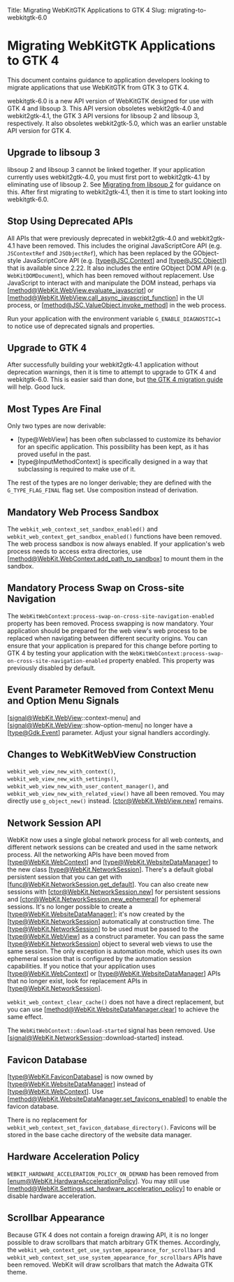 Title: Migrating WebKitGTK Applications to GTK 4
Slug: migrating-to-webkitgtk-6.0

# Migrating WebKitGTK Applications to GTK 4

This document contains guidance to application developers looking to migrate
applications that use WebKitGTK from GTK 3 to GTK 4.

webkitgtk-6.0 is a new API version of WebKitGTK designed for use with GTK 4 and
libsoup 3. This API version obsoletes webkit2gtk-4.0 and webkit2gtk-4.1, the
GTK 3 API versions for libsoup 2 and libsoup 3, respectively. It also obsoletes
webkit2gtk-5.0, which was an earlier unstable API version for GTK 4.

## Upgrade to libsoup 3

libsoup 2 and libsoup 3 cannot be linked together. If your application currently
uses webkit2gtk-4.0, you must first port to webkit2gtk-4.1 by eliminating use
of libsoup 2. See [Migrating from libsoup 2](https://libsoup.org/libsoup-3.0/migrating-from-libsoup-2.html)
for guidance on this. After first migrating to webkit2gtk-4.1, then it is
time to start looking into webkitgtk-6.0.

## Stop Using Deprecated APIs

All APIs that were previously deprecated in webkit2gtk-4.0 and webkit2gtk-4.1
have been removed. This includes the original JavaScriptCore API (e.g.
`JSContextRef` and `JSObjectRef`), which has been replaced by the GObject-style
JavaScriptCore API (e.g. [type@JSC.Context] and [type@JSC.Object]) that is
available since 2.22. It also includes the entire GObject DOM API (e.g.
`WebKitDOMDocument`), which has been removed without replacement. Use JavaScript
to interact with and manipulate the DOM instead, perhaps via
[method@WebKit.WebView.evaluate_javascript] or
[method@WebKit.WebView.call_async_javascript_function] in the UI process, or
[method@JSC.ValueObject.invoke_method] in the web process.

Run your application with the environment variable `G_ENABLE_DIAGNOSTIC=1` to
notice use of deprecated signals and properties.

## Upgrade to GTK 4

After successfully building your webkit2gtk-4.1 application without deprecation
warnings, then it is time to attempt to upgrade to GTK 4 and webkitgtk-6.0.
This is easier said than done, but [the GTK 4 migration guide](https://docs.gtk.org/gtk4/migrating-3to4.html)
will help. Good luck.

## Most Types Are Final

Only two types are now derivable:

- [type@WebView] has been often subclassed to customize its behavior for an
  specific application. This possibility has been kept, as it has proved
  useful in the past.
- [type@InputMethodContext] is specifically designed in a way that subclassing
  is required to make use of it.

The rest of the types are no longer derivable; they are defined with the
`G_TYPE_FLAG_FINAL` flag set. Use composition instead of derivation.

## Mandatory Web Process Sandbox

The `webkit_web_context_set_sandbox_enabled()` and `webkit_web_context_get_sandbox_enabled()`
functions have been removed. The web process sandbox is now always enabled. If
your application's web process needs to access extra directories, use
[method@WebKit.WebContext.add_path_to_sandbox] to mount them in the sandbox.

## Mandatory Process Swap on Cross-site Navigation

The `WebKitWebContext:process-swap-on-cross-site-navigation-enabled` property
has been removed. Process swapping is now mandatory. Your application should be
prepared for the web view's web process to be replaced when navigating between
different security origins. You can ensure that your application is prepared for
this change before porting to GTK 4 by testing your application with the
`WebKitWebContext:process-swap-on-cross-site-navigation-enabled` property
enabled. This property was previously disabled by default.

## Event Parameter Removed from Context Menu and Option Menu Signals

[signal@WebKit.WebView::context-menu] and [signal@WebKit.WebView::show-option-menu]
no longer have a [type@Gdk.Event] parameter. Adjust your signal handlers
accordingly.

## Changes to WebKitWebView Construction

`webkit_web_view_new_with_context()`, `webkit_web_view_new_with_settings()`,
`webkit_web_view_new_with_user_content_manager()`, and
`webkit_web_view_new_with_related_view()` have all been removed. You
may directly use `g_object_new()` instead. [ctor@WebKit.WebView.new] remains.

## Network Session API

WebKit now uses a single global network process for all web contexts, and different
network sessions can be created and used in the same network process. All the networking
APIs have been moved from [type@WebKit.WebContext] and [type@WebKit.WebsiteDataManager] to the new class
[type@WebKit.NetworkSession]. There's a default global persistent session that you can get with
[func@WebKit.NetworkSession.get_default]. You can also create new sessions with
[ctor@WebKit.NetworkSession.new] for persistent sessions and [ctor@WebKit.NetworkSession.new_ephemeral]
for ephemeral sessions. It's no longer possible to create a [type@WebKit.WebsiteDataManager]; it's now
created by the [type@WebKit.NetworkSession] automatically at construction time. The [type@WebKit.NetworkSession]
to be used must be passed to the [type@WebKit.WebView] as a construct parameter. You can pass the
same [type@WebKit.NetworkSession] object to several web views to use the same session. The only exception
is automation mode, which uses its own ephemeral session that is configured by the automation
session capabilities. If you notice that your application uses [type@WebKit.WebContext] or
[type@WebKit.WebsiteDataManager] APIs that no longer exist, look for replacement APIs
in [type@WebKit.NetworkSession].

`webkit_web_context_clear_cache()` does not have a direct replacement, but you
can use [method@WebKit.WebsiteDataManager.clear] to achieve the same effect.

The `WebKitWebContext::download-started` signal has been removed. Use
[signal@WebKit.NetworkSession::download-started] instead.

## Favicon Database

[type@WebKit.FaviconDatabase] is now owned by [type@WebKit.WebsiteDataManager]
instead of [type@WebKit.WebContext]. Use
[method@WebKit.WebsiteDataManager.set_favicons_enabled] to enable the favicon
database.

There is no replacement for `webkit_web_context_set_favicon_database_directory()`.
Favicons will be stored in the base cache directory of the website data manager.

## Hardware Acceleration Policy

`WEBKIT_HARDWARE_ACCELERATION_POLICY_ON_DEMAND` has been removed from
[enum@WebKit.HardwareAccelerationPolicy]. You may still use
[method@WebKit.Settings.set_hardware_acceleration_policy] to enable or disable
hardware acceleration.

## Scrollbar Appearance

Because GTK 4 does not contain a foreign drawing API, it is no longer possible
to draw scrollbars that match arbitrary GTK themes. Accordingly, the
`webkit_web_context_get_use_system_appearance_for_scrollbars` and
`webkit_web_context_set_use_system_appearance_for_scrollbars` APIs have been
removed. WebKit will draw scrollbars that match the Adwaita GTK theme.
